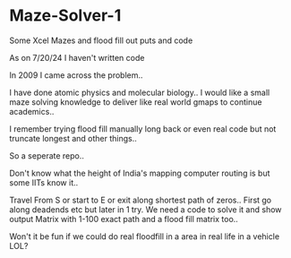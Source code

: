 # Maze-Solver-1
Some Xcel Mazes and flood fill out puts and code


As on 7/20/24 I haven't written code

In 2009 I came across the problem..

I have done atomic physics and molecular biology.. I would like a small maze solving knowledge to deliver like real world gmaps to continue academics..

I remember trying flood fill manually long back or even real code but not truncate longest and other things..

So a seperate repo..

Don't know what the height of India's mapping computer routing is but some IITs know it..


Travel From S or start to E or exit along shortest path of zeros.. First go along deadends etc but later in 1 try. We need a code to solve it and show output Matrix with 1-100 exact path and a flood fill matrix too..

Won't it be fun if we could do real floodfill in a area in real life in a vehicle LOL?
